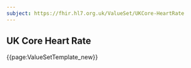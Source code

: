 ```yaml
---
subject: https://fhir.hl7.org.uk/ValueSet/UKCore-HeartRate
---
```

## UK Core Heart Rate

{{page:ValueSetTemplate_new}}